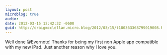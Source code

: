 ```yaml
---
layout: post
microblog: true
audio: 
date: 2012-03-15 12:42:32 -0600
guid: http://craigmcclellan.micro.blog/2012/03/15/t180363368799019008.html
---
```

Well done @Evernote! Thanks for being my first non Apple app compatible with my new iPad. Just another reason why I love you.
